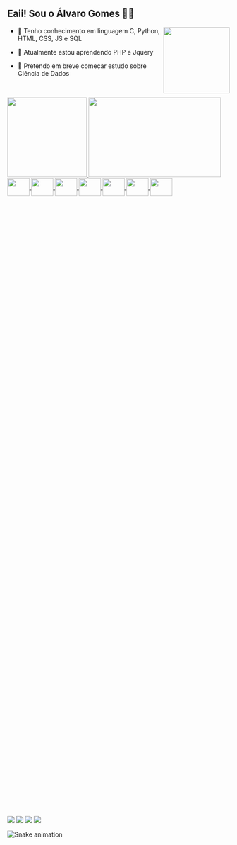 ## Eaii! Sou o Álvaro Gomes 🤙🏻
  <img align="right" width="150" src="https://octodex.github.com/images/stormtroopocat.png" />
  
- 🔭 Tenho conhecimento em linguagem C, Python, HTML, CSS, JS e SQL

- 🌱 Atualmente estou aprendendo PHP e Jquery 

- 💬 Pretendo em breve começar estudo sobre Ciência de Dados

##

<br>

<div style="display:inline-block; position:relative;">
  <a href="https://github.com/alvaroags">
  <img height="180em" src="https://github-readme-stats.vercel.app/api?username=alvaroags&show_icons=true&theme=vue-dark&include_all_commits=true&count_private=true&border_radius=8&hide_border=false&bg_color=DEG,000D1F,1E1B2C&border_color=0AEBEB"/>
  <img height="180em" width="300em" src="https://github-readme-stats.vercel.app/api/top-langs/?username=alvaroags&layout=compact&langs_count=7&theme=vue-dark&border_radius=8&hide_border=false&bg_color=DEG,000D1F,1E1B2C&border_color=0AEBEB"/>
</div>
 
<br>
  
<div style="display: inline_block">
   <img align="center" height="40" width="50" src="https://cdn.jsdelivr.net/gh/devicons/devicon/icons/c/c-plain.svg" />
   <img align="center" height="40" width="50" src="https://cdn.jsdelivr.net/gh/devicons/devicon/icons/html5/html5-plain.svg" />
   <img align="center" height="40" width="50" src="https://cdn.jsdelivr.net/gh/devicons/devicon/icons/css3/css3-plain.svg" />
   <img align="center" height="40" width="50" src="https://cdn.jsdelivr.net/gh/devicons/devicon/icons/javascript/javascript-plain.svg" />
   <img align="center" height="40" width="50" src="https://cdn.jsdelivr.net/gh/devicons/devicon/icons/jquery/jquery-original.svg" />
   <img align="center" height="40" width="50" src="https://cdn.jsdelivr.net/gh/devicons/devicon/icons/php/php-plain.svg" />
   <img align="center" height="40" width="50" src="https://cdn.jsdelivr.net/gh/devicons/devicon/icons/python/python-original.svg" />  
   
</div>
 
 ## 

 <div style="margin-top: 100em;"> 
   <a href="https://www.linkedin.com/in/alvaro-gomes-da-silva-neto-957841254/" target="_blank"><img src="https://img.shields.io/badge/LinkedIn-0077B5?style=for-the-badge&logo=linkedin&logoColor=white"></a>
   <a href="https://t.me/alvaroags" target="_blank"><img src="https://img.shields.io/badge/Telegram-2CA5E0?style=for-the-badge&logo=telegram&logoColor=white"></a>
   <a href = "mailto:alvarogsilva.neto@gmail.com" target="_blank"><img src="https://img.shields.io/badge/Gmail-D14836?style=for-the-badge&logo=gmail&logoColor=white"></a>
   <a href="https://www.instagram.com/_alvaroags" target="_blank"><img src="https://img.shields.io/badge/Instagram-D81B60?style=for-the-badge&logo=instagram&logoColor=white"></a>
</div>
  
  ![Snake animation](https://github.com/alvaroags/alvaroags/blob/output/github-contribution-grid-snake.svg)
